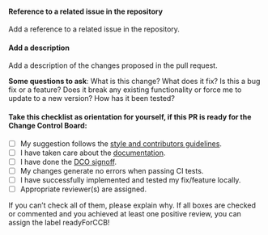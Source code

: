 #### Reference to a related issue in the repository
Add a reference to a related issue in the repository.

#### Add a description
Add a description of the changes proposed in the pull request.

**Some questions to ask**:
What is this change?
What does it fix?
Is this a bug fix or a feature? Does it break any existing functionality or force me to update to a new version?
How has it been tested?

#### Take this checklist as orientation for yourself, if this PR is ready for the Change Control Board:
- [ ] My suggestion follows the [style and contributors guidelines](https://opensimulationinterface.github.io/osi-documentation/osi/howtocontribute.html).
- [ ] I have taken care about the [documentation](https://opensimulationinterface.github.io/osi-documentation/open-simulation-interface/doc/commenting.html).
- [ ] I have done the [DCO signoff](https://opensimulationinterface.github.io/osi-documentation/open-simulation-interface/doc/howtocontribute.html#developer-certification-of-origin-dco).
- [ ] My changes generate no errors when passing CI tests. 
- [ ] I have successfully implemented and tested my fix/feature locally.
- [ ] Appropriate reviewer(s) are assigned.

If you can’t check all of them, please explain why.
If all boxes are checked or commented and you achieved at least one positive review, you can assign the label readyForCCB!
